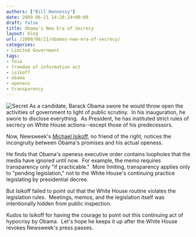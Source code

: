 ```yaml
---
authors: ["Bill Hennessy"]
date: 2009-06-21 14:28:24+00:00
draft: false
title: Obama's New Era of Secrecy
layout: blog
url: /2009/06/21/obamas-new-era-of-secrecy/
categories:
- Limited Government
tags:
- foia
- freedom of information act
- isikoff
- obama
- openess
- transparency
---
```


![Secret](https://hennessysview.com/wp-content/uploads/2009/06/Secret-300x220.jpg)
As a candidate, Barack Obama swore he would throw open the activities of government to light of public scrutiny.  In his inauguration, he swore to disclose everything.  As President, he has instituted strict rules of secrecy on White House actions--except those of his predecessors.

Now, Newsweek's [Michael Isikoff](https://www.newsweek.com/id/202875), no friend of the right, notices the incongruity between Obama's promises and his actual openess.

He finds that Obama's openess executive order contains loopholes that the media have ignored until now.  For example, the memo requires transparency only "if practicable."  More limiting, transparency applies only to "pending legislation," not to the White House's continuing practice legislating by presidential decree.

But Isikoff failed to point out that the White House routine violates the legislation rules.  Meetings, memos, and the legislation itself was intentionally hidden from public inspection.

Kudos to Isikoff for having the courage to point out this continuing act of hypocrisy by Obama.  Let's hope he keeps it up after the White House revokes Newsweek's press passes.
